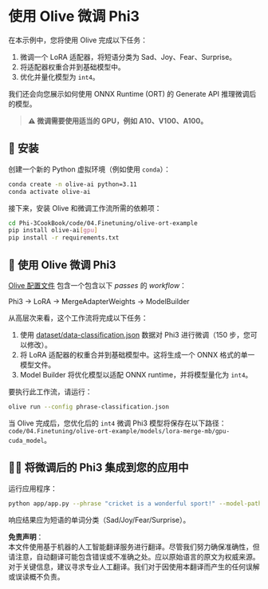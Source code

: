 # 使用 Olive 微调 Phi3

在本示例中，您将使用 Olive 完成以下任务：

1. 微调一个 LoRA 适配器，将短语分类为 Sad、Joy、Fear、Surprise。
2. 将适配器权重合并到基础模型中。
3. 优化并量化模型为 `int4`。

我们还会向您展示如何使用 ONNX Runtime (ORT) 的 Generate API 推理微调后的模型。

> **⚠️ 微调需要使用适当的 GPU，例如 A10、V100、A100。**

## 💾 安装

创建一个新的 Python 虚拟环境（例如使用 `conda`）：

```bash
conda create -n olive-ai python=3.11
conda activate olive-ai
```

接下来，安装 Olive 和微调工作流所需的依赖项：

```bash
cd Phi-3CookBook/code/04.Finetuning/olive-ort-example
pip install olive-ai[gpu]
pip install -r requirements.txt
```

## 🧪 使用 Olive 微调 Phi3

[Olive 配置文件](../../../../../code/04.Finetuning/olive-ort-example/phrase-classification.json) 包含一个包含以下 *passes* 的 *workflow*：

Phi3 -> LoRA -> MergeAdapterWeights -> ModelBuilder

从高层次来看，这个工作流将完成以下任务：

1. 使用 [dataset/data-classification.json](../../../../../code/04.Finetuning/olive-ort-example/dataset/dataset-classification.json) 数据对 Phi3 进行微调（150 步，您可以修改）。
2. 将 LoRA 适配器的权重合并到基础模型中。这将生成一个 ONNX 格式的单一模型文件。
3. Model Builder 将优化模型以适配 ONNX runtime，并将模型量化为 `int4`。

要执行此工作流，请运行：

```bash
olive run --config phrase-classification.json
```

当 Olive 完成后，您优化后的 `int4` 微调 Phi3 模型将保存在以下路径：`code/04.Finetuning/olive-ort-example/models/lora-merge-mb/gpu-cuda_model`。

## 🧑‍💻 将微调后的 Phi3 集成到您的应用中

运行应用程序：

```bash
python app/app.py --phrase "cricket is a wonderful sport!" --model-path models/lora-merge-mb/gpu-cuda_model
```

响应结果应为短语的单词分类（Sad/Joy/Fear/Surprise）。

**免责声明**：  
本文件使用基于机器的人工智能翻译服务进行翻译。尽管我们努力确保准确性，但请注意，自动翻译可能包含错误或不准确之处。应以原始语言的原文为权威来源。对于关键信息，建议寻求专业人工翻译。我们对于因使用本翻译而产生的任何误解或误读概不负责。